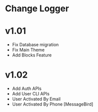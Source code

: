 # Change Logger

# v1.01
- Fix Database migration
- Fix Main Theme
- Add Blocks Feature

# v1.02
- Add Auth APIs
- Add User CLI APIs
- User Activated By Email
- User Activated By Phone [MessageBird]
